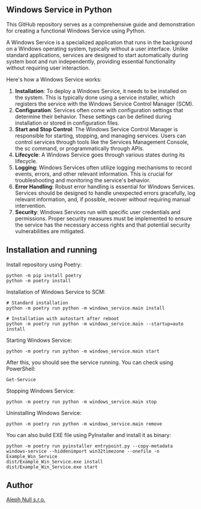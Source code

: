 ## Windows Service in Python

This GitHub repository serves as a comprehensive guide and demonstration for creating a functional Windows Service using Python. 

A Windows Service is a specialized application that runs in the background on a Windows operating system, typically without a user interface. 
Unlike standard applications, services are designed to start automatically during system boot and run independently, providing essential functionality without requiring user interaction.

Here's how a Windows Service works:

1. **Installation**: To deploy a Windows Service, it needs to be installed on the system. This is typically done using a service installer, which registers the service with the Windows Service Control Manager (SCM).
2. **Configuration**: Services often come with configuration settings that determine their behavior. These settings can be defined during installation or stored in configuration files.
3. **Start and Stop Control**: The Windows Service Control Manager is responsible for starting, stopping, and managing services. Users can control services through tools like the Services Management Console, the sc command, or programmatically through APIs.
4. **Lifecycle**: A Windows Service goes through various states during its lifecycle.
5. **Logging**: Windows Services often utilize logging mechanisms to record events, errors, and other relevant information. This is crucial for troubleshooting and monitoring the service's behavior.
6. **Error Handling**: Robust error handling is essential for Windows Services. Services should be designed to handle unexpected errors gracefully, log relevant information, and, if possible, recover without requiring manual intervention.
7. **Security**: Windows Services run with specific user credentials and permissions. Proper security measures must be implemented to ensure the service has the necessary access rights and that potential security vulnerabilities are mitigated.

## Installation and running

Install repository using Poetry:

```
python -m pip install poetry
python -m poetry install
```

Installation of Windows Service to SCM:

```
# Standard installation
python -m poetry run python -m windows_service.main install

# Installation with autostart after reboot
python -m poetry run python -m windows_service.main --startup=auto install
```

Starting Windows Service:

```
python -m poetry run python -m windows_service.main start
```

After this, you should see the service running. You can check using PowerShell:

```
Get-Service
```

Stopping Windows Service:

```
python -m poetry run python -m windows_service.main stop
```

Uninstalling Windows Service:

```
python -m poetry run python -m windows_service.main remove
```

You can also build EXE file using PyInstaller and install it as binary:

```
python -m poetry run pyinstaller entrypoint.py --copy-metadata windows-service --hiddenimport win32timezone --onefile -n Example_Win_Service
dist/Example_Win_Service.exe install
dist/Example_Win_Service.exe start
```

## Author

[Aleph Null s.r.o.](https://alephnull.sk)
